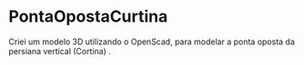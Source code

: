 # PontaOpostaCurtina
Criei um modelo 3D utilizando o OpenScad, para modelar a ponta oposta da persiana vertical (Cortina) .
